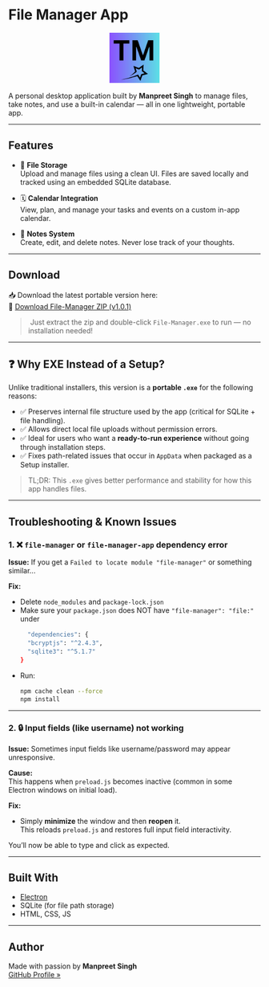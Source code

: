 # File Manager App
<p align="center">
  <img src="https://github.com/Manpreet-Singh-2004/File-Manager-EXE/blob/main/iconPNG.png" width="100" alt="File Manager Icon">
</p>

A personal desktop application built by **Manpreet Singh** to manage files, take notes, and use a built-in calendar — all in one lightweight, portable app.

---

## Features

- 📂 **File Storage**  
  Upload and manage files using a clean UI. Files are saved locally and tracked using an embedded SQLite database.

- 🗓️ **Calendar Integration**  
  View, plan, and manage your tasks and events on a custom in-app calendar.

- 📝 **Notes System**  
  Create, edit, and delete notes. Never lose track of your thoughts.

---

## Download

📥 Download the latest portable version here:  
🔗 [Download File-Manager ZIP (v1.0.1)](https://github.com/Manpreet-Singh-2004/File-Manager-EXE/releases/download/app/File-Manager-win32-x64.zip)

>️ Just extract the zip and double-click `File-Manager.exe` to run — no installation needed!

---

## ❓ Why EXE Instead of a Setup?

Unlike traditional installers, this version is a **portable `.exe`** for the following reasons:

- ✅ Preserves internal file structure used by the app (critical for SQLite + file handling).
- ✅ Allows direct local file uploads without permission errors.
- ✅ Ideal for users who want a **ready-to-run experience** without going through installation steps.
- ✅ Fixes path-related issues that occur in `AppData` when packaged as a Setup installer.

> TL;DR: This `.exe` gives better performance and stability for how this app handles files.

---

## Troubleshooting & Known Issues

### 1. ❌ `file-manager` or `file-manager-app` dependency error

**Issue:** 
If you get a `Failed to locate module "file-manager"` or something similar...


**Fix:**
- Delete `node_modules` and `package-lock.json`
- Make sure your `package.json` does NOT have `"file-manager": "file:"` under
  ```bash
    "dependencies": {
    "bcryptjs": "^2.4.3",
    "sqlite3": "^5.1.7"
  }
  ```
- Run:
  ```bash
  npm cache clean --force
  npm install
  ```

---

### 2. 🔒 Input fields (like username) not working

**Issue:** Sometimes input fields like username/password may appear unresponsive.

**Cause:**  
This happens when `preload.js` becomes inactive (common in some Electron windows on initial load).

**Fix:**
- Simply **minimize** the window and then **reopen** it.  
  This reloads `preload.js` and restores full input field interactivity.

You’ll now be able to type and click as expected.

---

## Built With

-  [Electron](https://www.electronjs.org/)  
- SQLite (for file path storage)
- HTML, CSS, JS

---

##  Author

Made with passion by **Manpreet Singh**  
[GitHub Profile »](https://github.com/Manpreet-Singh-2004)



